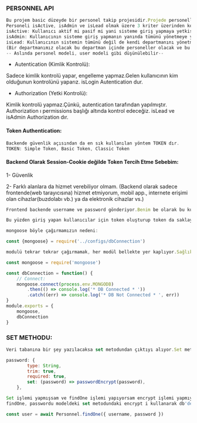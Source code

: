### PERSONNEL API
``` jsx
Bu projem basic düzeyde bir personel takip projesidir.Projede personellerim ve departmanım var.
Personeli isActive, isAdmin ve isLead olmak üzere 3 kriter üzerinden kontrol ediyorum.
isActive: Kullanıcı aktif mi pasif mi yani sisteme giriş yapmaya yetkisi var mı?
isAdmin: Kullanıcının sisteme giriş yapmanın yanında tümünü yönetmeye yetkisi var mı?
isLead: Kullanıcının sistemin tümünü değil de kendi departmanını yönetmeye yetkisi var mı?
(Bir departmanımız olacak bu departman içinde personeller olacak ve bu personellerden 1 tanesi isLead olacak.)
-- Aslında personel modeli, user modeli gibi düşünülebilir--
```
- Autentication (Kimlik Kontrolü):

Sadece kimlik kontrolü yapar, engelleme yapmaz.Gelen kullanıcının kim olduğunun kontrolünü yaparız.
isLogin Autentication dur.

- Authorization (Yetki Kontrolü):

Kimlik kontrolü yapmaz.Çünkü, autentication tarafından yapılmıştır.
Authorization ı permissions başlığı altında kontrol edeceğiz.
isLead ve isAdmin Authorization dır.
#### Token Authentication:
``` jsx
Backende güvenlik açısından da en sık kullanılan yöntem TOKEN dır.
TOKEN: Simple Token, Basic Token, Classic Token
```
#### Backend Olarak Session-Cookie değilde Token Tercih Etme Sebebim:
1- Güvenlik

2- Farklı alanlara da hizmet verebiliyor olmam.
(Backend olarak sadece frontende(web tarayıcısına) hizmet etmiyorum, mobil app., internete erişimi olan cihazlar(buzdolabı vb.) ya da elektronik cihazlar vs.)
``` jsx
Frontend backende username ve password gönderiyor.Benim be olarak bu kullanıcıyı başka url e gitmek istediğinde hatırlamam gerekiyor.Bunu session ve cookieler yardımıyla yapabiliyorum.Fakat bu güvenli bir yöntem değil.Aynı zamanda sadece tarayıcılara değil farklı cihazlarada hizmet edebilmeliyim.Bu session ile mümkün değil.

Bu yüzden giriş yapan kullanıcılar için token oluşturup token da saklayacağım.Token verisini kullanıcıya geri vereceğim.Fe deki kullanıcıyı be olarak hatırlamam için, fe bütün işlemlerinde header başlığı altında be e TOKEN göndermek zorunda.
```
``` jsx
mongoose böyle çağırmamızın nedeni:

const {mongoose} = require('../configs/dbConnection')

modulü tekrar tekrar çağırmamak, her modül bellekte yer kaplıyor.Sağlıklı olan yöntem bu şekilde.

const mongoose = require('mongoose')

const dbConnection = function() {
    // Connect:
    mongoose.connect(process.env.MONGODB)
        .then(() => console.log('* DB Connected * '))
        .catch((err) => console.log('* DB Not Connected * ', err))
}
module.exports = {
    mongoose,
    dbConnection
} 
```
### SET METHODU:
``` jsx
Veri tabanına bir şey yazılacaksa set metodundan çıktıyı alıyor.Set metodunun bir diğer özelliği de create ve update yaparken değil de read(filtreleme) yaparkende çalışıyor.

password: {
        type: String,
        trim: true,
        required: true,
        set: (password) => passwordEncrypt(password),
    },

Set işlemi yapmışsam ve findOne işlemi yapıyorsam encrypt işlemi yapmıyorum.
findOne, passwordu modeldeki set metodundaki encrypt i kullanarak db'de filtreleme yapar.

const user = await Personnel.findOne({ username, password })
```
